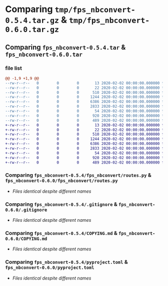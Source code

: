 # Comparing `tmp/fps_nbconvert-0.5.4.tar.gz` & `tmp/fps_nbconvert-0.6.0.tar.gz`

## Comparing `fps_nbconvert-0.5.4.tar` & `fps_nbconvert-0.6.0.tar`

### file list

```diff
@@ -1,9 +1,9 @@
--rw-r--r--   0        0        0       13 2020-02-02 00:00:00.000000 fps_nbconvert-0.5.4/MANIFEST.in
--rw-r--r--   0        0        0       22 2020-02-02 00:00:00.000000 fps_nbconvert-0.5.4/fps_nbconvert/__init__.py
--rw-r--r--   0        0        0      510 2020-02-02 00:00:00.000000 fps_nbconvert-0.5.4/fps_nbconvert/main.py
--rw-r--r--   0        0        0     1244 2020-02-02 00:00:00.000000 fps_nbconvert-0.5.4/fps_nbconvert/routes.py
--rw-r--r--   0        0        0     6386 2020-02-02 00:00:00.000000 fps_nbconvert-0.5.4/.gitignore
--rw-r--r--   0        0        0     2833 2020-02-02 00:00:00.000000 fps_nbconvert-0.5.4/COPYING.md
--rw-r--r--   0        0        0       54 2020-02-02 00:00:00.000000 fps_nbconvert-0.5.4/README.md
--rw-r--r--   0        0        0      920 2020-02-02 00:00:00.000000 fps_nbconvert-0.5.4/pyproject.toml
--rw-r--r--   0        0        0      489 2020-02-02 00:00:00.000000 fps_nbconvert-0.5.4/PKG-INFO
+-rw-r--r--   0        0        0       13 2020-02-02 00:00:00.000000 fps_nbconvert-0.6.0/MANIFEST.in
+-rw-r--r--   0        0        0       22 2020-02-02 00:00:00.000000 fps_nbconvert-0.6.0/fps_nbconvert/__init__.py
+-rw-r--r--   0        0        0      510 2020-02-02 00:00:00.000000 fps_nbconvert-0.6.0/fps_nbconvert/main.py
+-rw-r--r--   0        0        0     1244 2020-02-02 00:00:00.000000 fps_nbconvert-0.6.0/fps_nbconvert/routes.py
+-rw-r--r--   0        0        0     6386 2020-02-02 00:00:00.000000 fps_nbconvert-0.6.0/.gitignore
+-rw-r--r--   0        0        0     2833 2020-02-02 00:00:00.000000 fps_nbconvert-0.6.0/COPYING.md
+-rw-r--r--   0        0        0       54 2020-02-02 00:00:00.000000 fps_nbconvert-0.6.0/README.md
+-rw-r--r--   0        0        0      920 2020-02-02 00:00:00.000000 fps_nbconvert-0.6.0/pyproject.toml
+-rw-r--r--   0        0        0      489 2020-02-02 00:00:00.000000 fps_nbconvert-0.6.0/PKG-INFO
```

### Comparing `fps_nbconvert-0.5.4/fps_nbconvert/routes.py` & `fps_nbconvert-0.6.0/fps_nbconvert/routes.py`

 * *Files identical despite different names*

### Comparing `fps_nbconvert-0.5.4/.gitignore` & `fps_nbconvert-0.6.0/.gitignore`

 * *Files identical despite different names*

### Comparing `fps_nbconvert-0.5.4/COPYING.md` & `fps_nbconvert-0.6.0/COPYING.md`

 * *Files identical despite different names*

### Comparing `fps_nbconvert-0.5.4/pyproject.toml` & `fps_nbconvert-0.6.0/pyproject.toml`

 * *Files identical despite different names*

